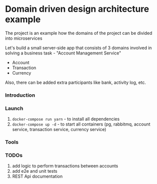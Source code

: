 # Domain driven design architecture example
The project is an example how the domains of the project can be divided into microservices

Let's build a small server-side app that consists of 3 domains involved in solving a business task - "Account Management Service"
- Account
- Transaction
- Currency

Also, there can be added extra participants like bank, activity log, etc.

### Introduction



### Launch

1. ```docker-compose run yarn``` - to install all dependencies
2. ```docker-compose up -d``` - to start all containers (pg, rabbitmq, account service, transaction service, currency service)

### Tools


### TODOs

1. add logic to perform transactions between accounts
2. add e2e and unit tests
3. REST Api documentation
